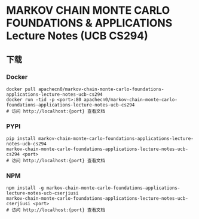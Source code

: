 # MARKOV CHAIN MONTE CARLO FOUNDATIONS & APPLICATIONS Lecture Notes (UCB CS294)

## 下载

### Docker

```
docker pull apachecn0/markov-chain-monte-carlo-foundations-applications-lecture-notes-ucb-cs294
docker run -tid -p <port>:80 apachecn0/markov-chain-monte-carlo-foundations-applications-lecture-notes-ucb-cs294
# 访问 http://localhost:{port} 查看文档
```

### PYPI

```
pip install markov-chain-monte-carlo-foundations-applications-lecture-notes-ucb-cs294
markov-chain-monte-carlo-foundations-applications-lecture-notes-ucb-cs294 <port>
# 访问 http://localhost:{port} 查看文档
```

### NPM

```
npm install -g markov-chain-monte-carlo-foundations-applications-lecture-notes-ucb-cserjiusi
markov-chain-monte-carlo-foundations-applications-lecture-notes-ucb-cserjiusi <port>
# 访问 http://localhost:{port} 查看文档
```